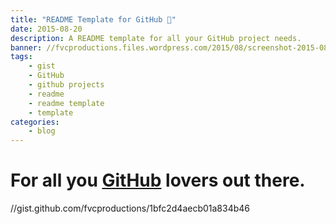 ```yaml
---
title: "README Template for GitHub 📄"
date: 2015-08-20
description: A README template for all your GitHub project needs.
banner: //fvcproductions.files.wordpress.com/2015/08/screenshot-2015-08-20-20-05-58.png?w=1024&h=435&crop=1
tags:
    - gist
    - GitHub
    - github projects
    - readme
    - readme template
    - template
categories:
    - blog
---
```


# For all you [GitHub](//github.com) lovers out there.

//gist.github.com/fvcproductions/1bfc2d4aecb01a834b46
